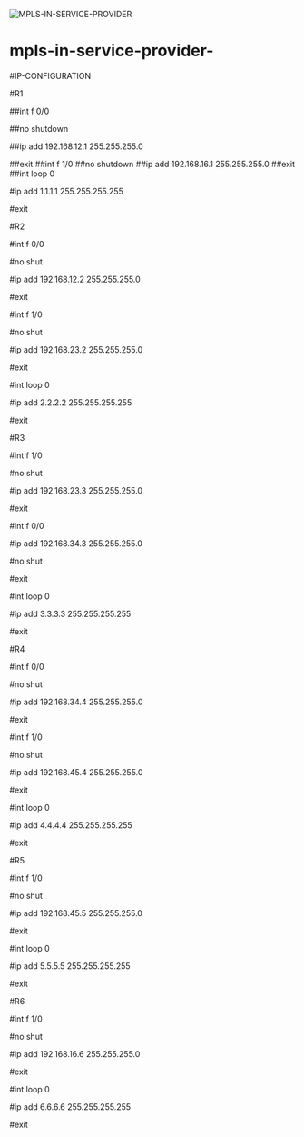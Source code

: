 ![MPLS-IN-SERVICE-PROVIDER](https://private-user-images.githubusercontent.com/116490987/399293436-c6876516-8c42-4362-9066-cc2ace7ab3e2.jpg?jwt=eyJhbGciOiJIUzI1NiIsInR5cCI6IkpXVCJ9.eyJpc3MiOiJnaXRodWIuY29tIiwiYXVkIjoicmF3LmdpdGh1YnVzZXJjb250ZW50LmNvbSIsImtleSI6ImtleTUiLCJleHAiOjE3MzU1NjMyMTcsIm5iZiI6MTczNTU2MjkxNywicGF0aCI6Ii8xMTY0OTA5ODcvMzk5MjkzNDM2LWM2ODc2NTE2LThjNDItNDM2Mi05MDY2LWNjMmFjZTdhYjNlMi5qcGc_WC1BbXotQWxnb3JpdGhtPUFXUzQtSE1BQy1TSEEyNTYmWC1BbXotQ3JlZGVudGlhbD1BS0lBVkNPRFlMU0E1M1BRSzRaQSUyRjIwMjQxMjMwJTJGdXMtZWFzdC0xJTJGczMlMkZhd3M0X3JlcXVlc3QmWC1BbXotRGF0ZT0yMDI0MTIzMFQxMjQ4MzdaJlgtQW16LUV4cGlyZXM9MzAwJlgtQW16LVNpZ25hdHVyZT1lZmIxMTRhNDhlNzVjN2M2MzU1ZTAwMGEzMTA4OWE5NWNiZmUwNjY3NGQ3ODQzNTk5YTZlNjhhZjcwYWU2NTdkJlgtQW16LVNpZ25lZEhlYWRlcnM9aG9zdCJ9.PbLtgdH-v20IO3SS0HbRValfE826jZZ7x0JhQuRvSvA)

# mpls-in-service-provider-
#IP-CONFIGURATION

#R1

##int f 0/0

##no shutdown

##ip add 192.168.12.1 255.255.255.0

##exit
##int f 1/0
##no shutdown
##ip add 192.168.16.1 255.255.255.0
##exit
##int loop 0 

#ip add 1.1.1.1 255.255.255.255

#exit




#R2

#int f 0/0

#no shut

#ip add 192.168.12.2
255.255.255.0

#exit

#int f 1/0

#no shut

#ip add 192.168.23.2 255.255.255.0

#exit

#int loop 0 

#ip add 2.2.2.2 255.255.255.255

#exit


#R3

#int f 1/0

#no shut

#ip add 192.168.23.3 255.255.255.0

#exit

#int f 0/0

#ip add 192.168.34.3 255.255.255.0

#no shut

#exit

#int loop 0

#ip add 3.3.3.3 255.255.255.255

#exit



#R4

#int f 0/0

#no shut

#ip add 192.168.34.4 255.255.255.0

#exit

#int f 1/0

#no shut

#ip add 192.168.45.4 255.255.255.0

#exit

#int loop 0 

#ip add 4.4.4.4 255.255.255.255

#exit



#R5

#int f 1/0

#no shut

#ip add 192.168.45.5 255.255.255.0

#exit

#int loop 0

#ip add 5.5.5.5 255.255.255.255

#exit



#R6

#int f 1/0

#no shut

#ip add 192.168.16.6 255.255.255.0

#exit

#int loop 0

#ip add 6.6.6.6 255.255.255.255

#exit


